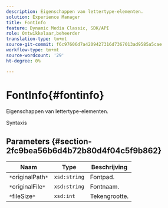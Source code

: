 ```yaml
---
description: Eigenschappen van lettertype-elementen.
solution: Experience Manager
title: FontInfo
feature: Dynamic Media Classic, SDK/API
role: Ontwikkelaar,beheerder
translation-type: tm+mt
source-git-commit: f6c97606d7a4209427316d7367013ad9585a5cae
workflow-type: tm+mt
source-wordcount: '29'
ht-degree: 0%

---
```



# FontInfo{#fontinfo}

Eigenschappen van lettertype-elementen.

Syntaxis

## Parameters {#section-2fc9bea56b6d4b72b80d4f04c5f9b862}

| Naam | Type | Beschrijving |
|---|---|---|
| `*`originalPath`*` | `xsd:string` | Fontpad. |
| `*`originalFile`*` | `xsd:string` | Fontnaam. |
| `*`fileSize`*` | `xsd:int` | Tekengrootte. |

